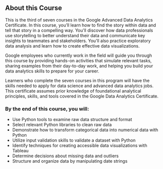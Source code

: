 ## About this Course

This is the third of seven courses in the Google Advanced Data Analytics Certificate. In this course, you’ll learn how to find the story within data and tell that story in a compelling way. You'll discover how data professionals use storytelling to better understand their data and communicate key insights to teammates and stakeholders. You'll also practice exploratory data analysis and learn how to create effective data visualizations.

Google employees who currently work in the field will guide you through this course by providing hands-on activities that simulate relevant tasks, sharing examples from their day-to-day work, and helping you build your data analytics skills to prepare for your career.

Learners who complete the seven courses in this program will have the skills needed to apply for data science and advanced data analytics jobs. This certificate assumes prior knowledge of foundational analytical principles, skills, and tools covered in the Google Data Analytics Certificate.

### By the end of this course, you will:

- Use Python tools to examine raw data structure and format
- Select relevant Python libraries to clean raw data
- Demonstrate how to transform categorical data into numerical data with Python
- Utilize input validation skills to validate a dataset with Python
- Identify techniques for creating accessible data visualizations with Tableau
- Determine decisions about missing data and outliers
- Structure and organize data by manipulating date strings

